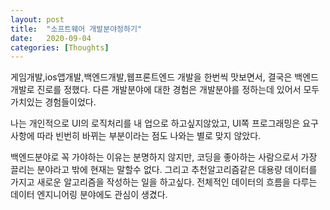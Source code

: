 ```yaml
---
layout: post
title:  "소프트웨어 개발분야정하기"
date:   2020-09-04
categories: [Thoughts]
---
```

게임개발,ios앱개발,백엔드개발,웹프론트엔드 개발을 한번씩 맛보면서, 결국은 백엔드 개발로 진로를 정했다. 다른 개발분야에 대한 경험은 개발분야를 정하는데 있어서  모두 가치있는 경험들이었다.

나는 개인적으로 UI의 로직처리를 내 업으로 하고싶지않았고, UI쪽 프로그래밍은 요구사항에 따라 빈번히 바뀌는 부분이라는 점도 나와는 별로 맞지 않았다. 

백엔드분야로 꼭 가야하는 이유는 분명하지 않지만, 코딩을 좋아하는 사람으로서 가장 끌리는 분야라고 밖에 현재는 말할수 없다. 그리고 추천알고리즘같은 대용량 데이터를 가지고 새로운 알고리즘을 작성하는 일을 하고싶다. 전체적인 데이터의 흐름을 다루는 데이터 엔지니어링 분야에도 관심이 생겼다.